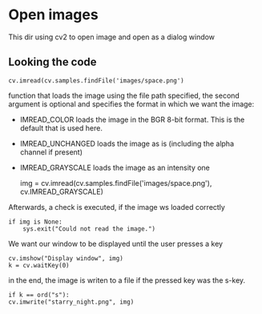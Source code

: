 # Open images
This dir using cv2 to open image and open as a dialog window

## Looking the code 

    cv.imread(cv.samples.findFile('images/space.png')
function that loads the image using the file path specified, the second argument is optional and specifies the format 
in which we want the image:
- IMREAD_COLOR loads the image in the BGR 8-bit format. This is the default that is used here.
- IMREAD_UNCHANGED loads the image as is (including the alpha channel if present)
- IMREAD_GRAYSCALE loads the image as an intensity one
    

    img = cv.imread(cv.samples.findFile('images/space.png'), cv.IMREAD_GRAYSCALE)

Afterwards, a check is executed, if the image ws loaded correctly

    if img is None:
        sys.exit("Could not read the image.")

We want our window to be displayed until the user presses a key

    cv.imshow("Display window", img)
    k = cv.waitKey(0)

in the end, the image is writen to a file if the pressed key was the s-key.

    if k == ord("s"):
    cv.imwrite("starry_night.png", img)

